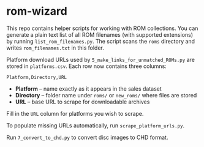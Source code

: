# rom-wizard

This repo contains helper scripts for working with ROM collections.
You can generate a plain text list of all ROM filenames (with supported extensions) by running `list_rom_filenames.py`. The script scans the `roms` directory and writes `rom_filenames.txt` in this folder.

Platform download URLs used by `5_make_links_for_unmatched_ROMs.py` are stored
in `platforms.csv`.  Each row now contains three columns:

```
Platform,Directory,URL
```

* **Platform** – name exactly as it appears in the sales dataset
* **Directory** – folder name under `roms/` or `new_roms/` where files are
  stored
* **URL** – base URL to scrape for downloadable archives

Fill in the `URL` column for platforms you wish to scrape.

To populate missing URLs automatically, run `scrape_platform_urls.py`.

Run `7_convert_to_chd.py` to convert disc images to CHD format.
